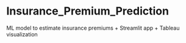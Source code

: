 # Insurance_Premium_Prediction
ML model to estimate insurance premiums + Streamlit app + Tableau visualization
